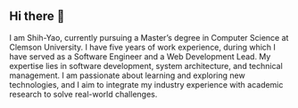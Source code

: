 ## Hi there 👋

<!--
**ShihYaoC/ShihYaoC** is a ✨ _special_ ✨ repository because its `README.md` (this file) appears on your GitHub profile.

Here are some ideas to get you started:

- 🔭 I’m currently working on ...
- 🌱 I’m currently learning ...
- 👯 I’m looking to collaborate on ...
- 🤔 I’m looking for help with ...
- 💬 Ask me about ...
- 📫 How to reach me: ...
- 😄 Pronouns: ...
- ⚡ Fun fact: ...
-->
I am Shih-Yao, currently pursuing a Master’s degree in Computer Science at Clemson University. I have five years of work experience, during which I have served as a Software Engineer and a Web Development Lead. My expertise lies in software development, system architecture, and technical management. I am passionate about learning and exploring new technologies, and I aim to integrate my industry experience with academic research to solve real-world challenges.
